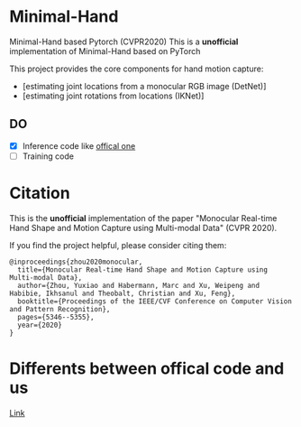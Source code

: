 # Minimal-Hand
Minimal-Hand based Pytorch (CVPR2020)
This is a **unofficial** implementation of Minimal-Hand based on PyTorch  


This project provides the core components for hand motion capture:

- [estimating joint locations from a monocular RGB image (DetNet)]
- [estimating joint rotations from locations (IKNet)]

## DO
- [x] Inference code like [offical one](https://github.com/CalciferZh/minimal-hand)
- [ ] Training code

# Citation
This is the **unofficial** implementation of the paper "Monocular Real-time Hand Shape and Motion Capture using Multi-modal Data" (CVPR 2020).


If you find the project helpful, please consider citing them:
```
@inproceedings{zhou2020monocular,
  title={Monocular Real-time Hand Shape and Motion Capture using Multi-modal Data},
  author={Zhou, Yuxiao and Habermann, Marc and Xu, Weipeng and Habibie, Ikhsanul and Theobalt, Christian and Xu, Feng},
  booktitle={Proceedings of the IEEE/CVF Conference on Computer Vision and Pattern Recognition},
  pages={5346--5355},
  year={2020}
}
```

# Differents between offical code and us
[Link](Different/Different.md)
